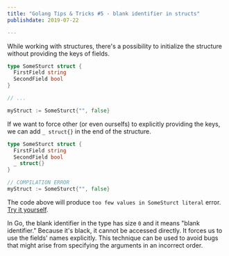 ```yaml
---
title: "Golang Tips & Tricks #5 - blank identifier in structs"
publishdate: 2019-07-22

---
```

While working with structures, there's a possibility to initialize the structure without providing the keys of fields.

```go
type SomeSturct struct {
  FirstField string
  SecondField bool
}

// ...

myStruct := SomeSturct{"", false}
```

If we want to force other (or even ourselfs) to explicitly providing the keys, we can add `_ struct{}` in the end of the structure.


```go
type SomeSturct struct {
  FirstField string
  SecondField bool
  _ struct{}
}

// COMPILATION ERROR
myStruct := SomeSturct{"", false}
```

The code above will produce `too few values in SomeSturct literal` error. [Try it yourself](https://goplay.space/#aq8-_U65YKx).

In Go, the blank identifier in the type has size `0` and it means "blank identifier." Because it's black, it cannot be accessed directly.
It forces us to use the fields' names explicitly. This technique can be used to avoid bugs that might arise from specifying the arguments in an incorrect order.
